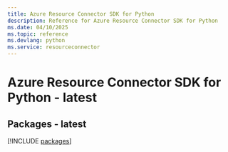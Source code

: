 ```yaml
---
title: Azure Resource Connector SDK for Python
description: Reference for Azure Resource Connector SDK for Python
ms.date: 04/10/2025
ms.topic: reference
ms.devlang: python
ms.service: resourceconnector
---
```

# Azure Resource Connector SDK for Python - latest
## Packages - latest
[!INCLUDE [packages](resource-connector-index.md)]
